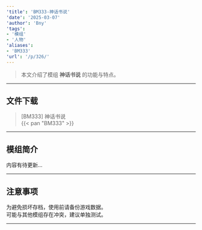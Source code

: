 ```yaml
---
'title': 'BM333-神话书说'
'date': '2025-03-07'
'author': 'Bny'
'tags':
- '模组'
- '人物'
'aliases':
- 'BM333'
'url': '/p/326/'
---
```


> 本文介绍了模组 **神话书说** 的功能与特点。

---

## 文件下载

> [BM333] 神话书说  
{{< pan "BM333" >}}  

---

## 模组简介

>  
内容有待更新...  

---

## 注意事项

>  
为避免损坏存档，使用前请备份游戏数据。  
可能与其他模组存在冲突，建议单独测试。  

---

